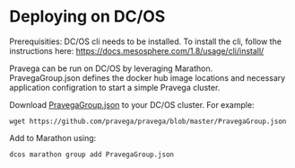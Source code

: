 <!--
Copyright Pravega Authors.

Licensed under the Apache License, Version 2.0 (the "License");
you may not use this file except in compliance with the License.
You may obtain a copy of the License at

    http://www.apache.org/licenses/LICENSE-2.0

Unless required by applicable law or agreed to in writing, software
distributed under the License is distributed on an "AS IS" BASIS,
WITHOUT WARRANTIES OR CONDITIONS OF ANY KIND, either express or implied.
See the License for the specific language governing permissions and
limitations under the License.
-->
# Deploying on DC/OS

Prerequisities: DC/OS cli needs to be installed. To install the cli, follow the instructions here: https://docs.mesosphere.com/1.8/usage/cli/install/

Pravega can be run on DC/OS by leveraging Marathon.  
PravegaGroup.json defines the docker hub image locations and necessary application configration to start a simple Pravega cluster.

Download  [PravegaGroup.json](https://github.com/pravega/pravega/blob/master/PravegaGroup.json) to your DC/OS cluster.  For example:
```
wget https://github.com/pravega/pravega/blob/master/PravegaGroup.json
```
Add to Marathon using:
```
dcos marathon group add PravegaGroup.json
```

